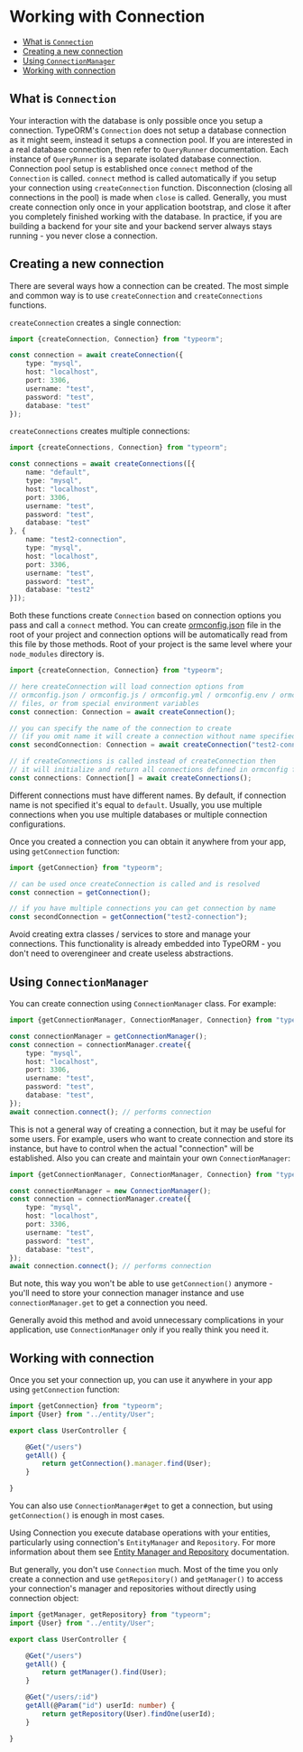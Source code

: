# Working with Connection

* [What is `Connection`](#what-is-connection)
* [Creating a new connection](#creating-a-new-connection)
* [Using `ConnectionManager`](#using-connectionmanager)
* [Working with connection](#working-with-connection)
    
## What is `Connection`

Your interaction with the database is only possible once you setup a connection.
TypeORM's `Connection` does not setup a database connection as it might seem, instead it setups a connection pool.
If you are interested in a real database connection, then refer to `QueryRunner` documentation.
Each instance of `QueryRunner` is a separate isolated database connection.
Connection pool setup is established once `connect` method of the `Connection` is called.
`connect` method is called automatically if you setup your connection using `createConnection` function.
Disconnection (closing all connections in the pool) is made when `close` is called.
Generally, you must create connection only once in your application bootstrap,
and close it after you completely finished working with the database.
In practice, if you are building a backend for your site and your backend server always stays running -
you never close a connection.

## Creating a new connection

There are several ways how a connection can be created.
The most simple and common way is to use `createConnection` and `createConnections` functions.

`createConnection` creates a single connection:

```typescript
import {createConnection, Connection} from "typeorm";

const connection = await createConnection({
    type: "mysql",
    host: "localhost",
    port: 3306,
    username: "test",
    password: "test",
    database: "test"
});
```

`createConnections` creates multiple connections:

```typescript
import {createConnections, Connection} from "typeorm";

const connections = await createConnections([{
    name: "default",
    type: "mysql",
    host: "localhost",
    port: 3306,
    username: "test",
    password: "test",
    database: "test"
}, {
    name: "test2-connection",
    type: "mysql",
    host: "localhost",
    port: 3306,
    username: "test",
    password: "test",
    database: "test2"
}]);
```

Both these functions create `Connection` based on connection options you pass and call a `connect` method.
You can create [ormconfig.json](./using-ormconfig.md) file in the root of your project
and connection options will be automatically read from this file by those methods.
Root of your project is the same level where your `node_modules` directory is.

```typescript
import {createConnection, Connection} from "typeorm";

// here createConnection will load connection options from
// ormconfig.json / ormconfig.js / ormconfig.yml / ormconfig.env / ormconfig.xml
// files, or from special environment variables
const connection: Connection = await createConnection();

// you can specify the name of the connection to create
// (if you omit name it will create a connection without name specified)
const secondConnection: Connection = await createConnection("test2-connection");

// if createConnections is called instead of createConnection then
// it will initialize and return all connections defined in ormconfig file
const connections: Connection[] = await createConnections();
```

Different connections must have different names.
By default, if connection name is not specified it's equal to `default`.
Usually, you use multiple connections when you use multiple databases or multiple connection configurations.

Once you created a connection you can obtain it anywhere from your app, using `getConnection` function:

```typescript
import {getConnection} from "typeorm";

// can be used once createConnection is called and is resolved
const connection = getConnection();

// if you have multiple connections you can get connection by name
const secondConnection = getConnection("test2-connection");
```

Avoid creating extra classes / services to store and manage your connections.
This functionality is already embedded into TypeORM -
you don't need to overengineer and create useless abstractions.

## Using `ConnectionManager`

You can create connection using `ConnectionManager` class. For example:

```typescript
import {getConnectionManager, ConnectionManager, Connection} from "typeorm";

const connectionManager = getConnectionManager();
const connection = connectionManager.create({
    type: "mysql",
    host: "localhost",
    port: 3306,
    username: "test",
    password: "test",
    database: "test",
});
await connection.connect(); // performs connection
```

This is not a general way of creating a connection, but it may be useful for some users.
For example, users who want to create connection and store its instance,
but have to control when the actual "connection" will be established.
Also you can create and maintain your own `ConnectionManager`:

```typescript
import {getConnectionManager, ConnectionManager, Connection} from "typeorm";

const connectionManager = new ConnectionManager();
const connection = connectionManager.create({
    type: "mysql",
    host: "localhost",
    port: 3306,
    username: "test",
    password: "test",
    database: "test",
});
await connection.connect(); // performs connection
```

But note, this way you won't be able to use `getConnection()` anymore -
you'll need to store your connection manager instance and use `connectionManager.get` to get a connection you need.

Generally avoid this method and avoid unnecessary complications in your application,
use `ConnectionManager` only if you really think you need it.

## Working with connection

Once you set your connection up, you can use it anywhere in your app using `getConnection` function:

```typescript
import {getConnection} from "typeorm";
import {User} from "../entity/User";

export class UserController {

    @Get("/users")
    getAll() {
        return getConnection().manager.find(User);
    }

}
```

You can also use `ConnectionManager#get` to get a connection,
but using `getConnection()` is enough in most cases.

Using Connection you execute database operations with your entities,
particularly using connection's `EntityManager` and `Repository`.
For more information about them see [Entity Manager and Repository](working-with-entity-manager.md) documentation.

But generally, you don't use `Connection` much.
Most of the time you only create a connection and use `getRepository()` and `getManager()`
to access your connection's manager and repositories without directly using connection object:

```typescript
import {getManager, getRepository} from "typeorm";
import {User} from "../entity/User";

export class UserController {

    @Get("/users")
    getAll() {
        return getManager().find(User);
    }

    @Get("/users/:id")
    getAll(@Param("id") userId: number) {
        return getRepository(User).findOne(userId);
    }

}
```

